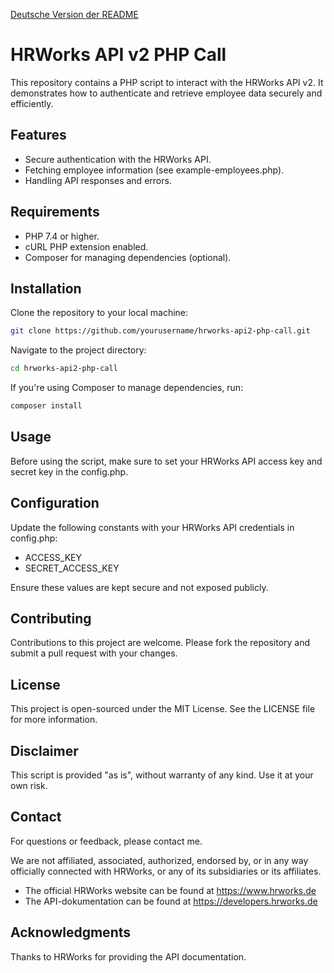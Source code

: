 [Deutsche Version der README](README_DE.md)

# HRWorks API v2 PHP Call

This repository contains a PHP script to interact with the HRWorks API v2. It demonstrates how to authenticate and retrieve employee data securely and efficiently.

## Features

- Secure authentication with the HRWorks API.
- Fetching employee information (see example-employees.php).
- Handling API responses and errors.

## Requirements

- PHP 7.4 or higher.
- cURL PHP extension enabled.
- Composer for managing dependencies (optional).

## Installation

Clone the repository to your local machine:

```bash
git clone https://github.com/yourusername/hrworks-api2-php-call.git
```

Navigate to the project directory:

```bash
cd hrworks-api2-php-call
```

If you're using Composer to manage dependencies, run:

```bash
composer install
```

## Usage
Before using the script, make sure to set your HRWorks API access key and secret key in the config.php.

## Configuration
Update the following constants with your HRWorks API credentials in config.php:

- ACCESS_KEY
- SECRET_ACCESS_KEY

Ensure these values are kept secure and not exposed publicly.

## Contributing
Contributions to this project are welcome. Please fork the repository and submit a pull request with your changes.

## License
This project is open-sourced under the MIT License. See the LICENSE file for more information.

## Disclaimer
This script is provided "as is", without warranty of any kind. Use it at your own risk.

## Contact
For questions or feedback, please contact me.

We are not affiliated, associated, authorized, endorsed by, or in any way officially connected with HRWorks, or any of its subsidiaries or its affiliates.
- The official HRWorks website can be found at https://www.hrworks.de
- The API-dokumentation can be found at https://developers.hrworks.de

## Acknowledgments
Thanks to HRWorks for providing the API documentation.
